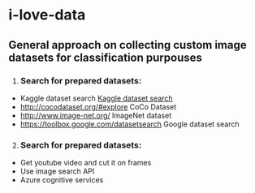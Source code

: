 # i-love-data
## General approach on collecting custom image datasets for classification purpouses

1.  ### Search for prepared datasets:
* Kaggle dataset search [Kaggle dataset search](https://www.kaggle.com/datasets)
* http://cocodataset.org/#explore CoCo Dataset
* http://www.image-net.org/ ImageNet dataset
* https://toolbox.google.com/datasetsearch Google dataset search

2.  ### Search for prepared datasets:
* Get youtube video and cut it on frames
* Use image search API 
* Azure cognitive services
